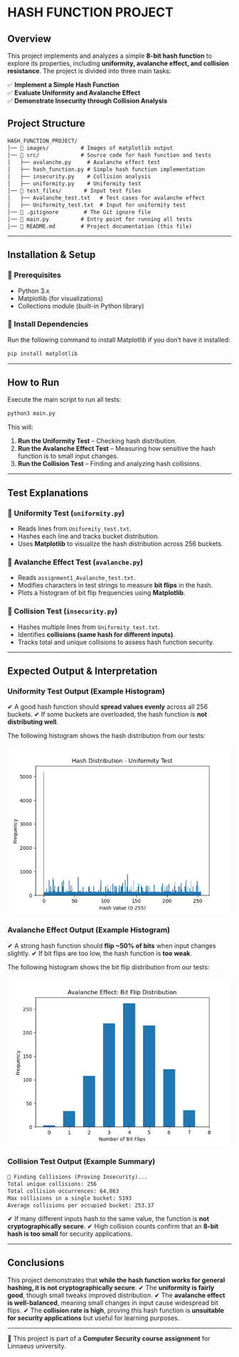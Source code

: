 # **HASH FUNCTION PROJECT**

## **Overview**
This project implements and analyzes a simple **8-bit hash function** to explore its properties, including **uniformity, avalanche effect, and collision resistance**. The project is divided into three main tasks:

✅ **Implement a Simple Hash Function**  
✅ **Evaluate Uniformity and Avalanche Effect**  
✅ **Demonstrate Insecurity through Collision Analysis**  

## **Project Structure**
```
HASH_FUNCTION_PROJECT/
│── 📂 images/          # Images of matplotlib output
│── 📂 src/             # Source code for hash function and tests
│   ├── avalanche.py     # Avalanche effect test
│   ├── hash_function.py # Simple hash function implementation
│   ├── insecurity.py    # Collision analysis
│   ├── uniformity.py    # Uniformity test
│── 📂 test_files/       # Input test files
│   ├── Avalanche_test.txt   # Test cases for avalanche effect
│   ├── Uniformity_test.txt  # Input for uniformity test
│── 📜 .gitignore        # The Git ignore file
│── 📜 main.py          # Entry point for running all tests
│── 📜 README.md        # Project documentation (this file)
```

---

## **Installation & Setup**
### **🔹 Prerequisites**
- Python 3.x
- Matplotlib (for visualizations)
- Collections module (built-in Python library)

### **🔹 Install Dependencies**
Run the following command to install Matplotlib if you don’t have it installed:
```bash
pip install matplotlib
```

---

## **How to Run**
Execute the main script to run all tests:
```bash
python3 main.py
```
This will:
1. **Run the Uniformity Test** – Checking hash distribution.
2. **Run the Avalanche Effect Test** – Measuring how sensitive the hash function is to small input changes.
3. **Run the Collision Test** – Finding and analyzing hash collisions.

---

## **Test Explanations**
### **🔹 Uniformity Test (`uniformity.py`)**
- Reads lines from `Uniformity_test.txt`.
- Hashes each line and tracks bucket distribution.
- Uses **Matplotlib** to visualize the hash distribution across 256 buckets.

### **🔹 Avalanche Effect Test (`avalanche.py`)**
- Reads `assignment1_Avalanche_test.txt`.
- Modifies characters in test strings to measure **bit flips** in the hash.
- Plots a histogram of bit flip frequencies using **Matplotlib**.

### **🔹 Collision Test (`insecurity.py`)**
- Hashes multiple lines from `Uniformity_test.txt`.
- Identifies **collisions (same hash for different inputs)**.
- Tracks total and unique collisions to assess hash function security.

---

## **Expected Output & Interpretation**

### **Uniformity Test Output (Example Histogram)**
✔ A good hash function should **spread values evenly** across all 256 buckets.
✔ If some buckets are overloaded, the hash function is **not distributing well**.

The following histogram shows the hash distribution from our tests:

![Uniformity Histogram](images/hash_distibution-uniformity_test.png)

### **Avalanche Effect Output (Example Histogram)**
✔ A strong hash function should **flip ~50% of bits** when input changes slightly.
✔ If bit flips are too low, the hash function is **too weak**.

The following histogram shows the bit flip distribution from our tests:

![Avalanche Effect Histogram](images/bit_flip_distribution-avalanche_effect.png)

### **Collision Test Output (Example Summary)**
```plaintext
🔹 Finding Collisions (Proving Insecurity)...
Total unique collisions: 256
Total collision occurrences: 64,863
Max collisions in a single bucket: 5193
Average collisions per occupied bucket: 253.37
```
✔ If many different inputs hash to the same value, the function is **not cryptographically secure**.
✔ High collision counts confirm that an **8-bit hash is too small** for security applications.

---

## **Conclusions**
This project demonstrates that **while the hash function works for general hashing, it is not cryptographically secure**.
✔ The **uniformity is fairly good**, though small tweaks improved distribution.
✔ The **avalanche effect is well-balanced**, meaning small changes in input cause widespread bit flips.
✔ The **collision rate is high**, proving this hash function is **unsuitable for security applications** but useful for learning purposes.

---

📌 This project is part of a **Computer Security course assignment** for Linnaeus university.

